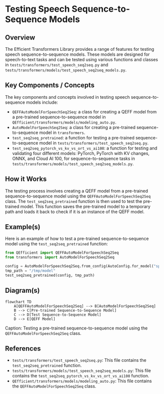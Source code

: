 # Testing Speech Sequence-to-Sequence Models
## Overview
The Efficient Transformers Library provides a range of features for testing speech sequence-to-sequence models. These models are designed for speech-to-text tasks and can be tested using various functions and classes in `tests/transformers/test_speech_seq2seq.py` and `tests/transformers/models/test_speech_seq2seq_models.py`.

## Key Components / Concepts
The key components and concepts involved in testing speech sequence-to-sequence models include:

*   `QEFFAutoModelForSpeechSeq2Seq`: a class for creating a QEFF model from a pre-trained sequence-to-sequence model in `QEfficient/transformers/models/modeling_auto.py`.
*   `AutoModelForSpeechSeq2Seq`: a class for creating a pre-trained sequence-to-sequence model in `transformers`.
*   `test_seq2seq_pretrained`: a function for testing a pre-trained sequence-to-sequence model in `tests/transformers/test_speech_seq2seq.py`.
*   `test_seq2seq_pytorch_vs_kv_vs_ort_vs_ai100`: a function for testing and validating four different models: PyTorch, PyTorch with KV changes, ONNX, and Cloud AI 100, for sequence-to-sequence tasks in `tests/transformers/models/test_speech_seq2seq_models.py`.

## How it Works
The testing process involves creating a QEFF model from a pre-trained sequence-to-sequence model using the `QEFFAutoModelForSpeechSeq2Seq` class. The `test_seq2seq_pretrained` function is then used to test the pre-trained model. This function saves the pre-trained model to a temporary path and loads it back to check if it is an instance of the QEFF model.

## Example(s)
Here is an example of how to test a pre-trained sequence-to-sequence model using the `test_seq2seq_pretrained` function:
```python
from QEfficient import QEFFAutoModelForSpeechSeq2Seq
from transformers import AutoModelForSpeechSeq2Seq

config = AutoModelForSpeechSeq2Seq.from_config(AutoConfig.for_model("speech_to_text"))
tmp_path = "/tmp/model"
test_seq2seq_pretrained(config, tmp_path)
```
## Diagram(s)
```mermaid
flowchart TD
    A[QEFFAutoModelForSpeechSeq2Seq] --> B[AutoModelForSpeechSeq2Seq]
    B --> C[Pre-trained Sequence-to-Sequence Model]
    C --> D[Test Sequence-to-Sequence Model]
    D --> E[QEFF Model]
```
Caption: Testing a pre-trained sequence-to-sequence model using the `QEFFAutoModelForSpeechSeq2Seq` class.

## References
*   `tests/transformers/test_speech_seq2seq.py`: This file contains the `test_seq2seq_pretrained` function.
*   `tests/transformers/models/test_speech_seq2seq_models.py`: This file contains the `test_seq2seq_pytorch_vs_kv_vs_ort_vs_ai100` function.
*   `QEfficient/transformers/models/modeling_auto.py`: This file contains the `QEFFAutoModelForSpeechSeq2Seq` class.